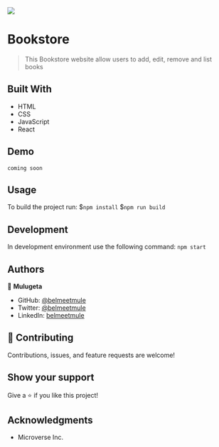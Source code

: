 ![](https://img.shields.io/badge/Microverse-blueviolet)

# Bookstore

> This Bookstore website allow users to add, edit, remove  and list books

## Built With
- HTML
- CSS
- JavaScript
- React

## Demo

    coming soon

## Usage

To build the project run:
    $`npm install`
    $`npm run build`

## Development

In development environment use the following command:
    `npm start`


## Authors
👤 **Mulugeta**

- GitHub: [@belmeetmule](https://github.com/belmeetmule)
- Twitter: [@belmeetmule](https://twitter.com/belmeetmule)
- LinkedIn: [belmeetmule](https://linkedin.com/in/belmeetmule)


## 🤝 Contributing

Contributions, issues, and feature requests are welcome!

## Show your support

Give a ⭐️ if you like this project!

## Acknowledgments

- Microverse Inc.
